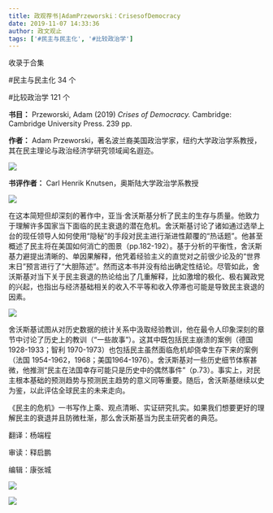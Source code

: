 ```yaml
---
title: 政观荐书|AdamPrzeworski：CrisesofDemocracy
date: 2019-11-07 14:33:36
author: 政文观止
tags: ['#民主与民主化', '#比较政治学']
---
```



收录于合集

#民主与民主化 34 个

#比较政治学 121 个

**书目：** Przeworski, Adam (2019) _Crises of Democracy._ Cambridge: Cambridge
University Press. 239 pp.

 **作者：** Adam Przeworski，著名波兰裔美国政治学家，纽约大学政治学系教授，其在民主理论与政治经济学研究领域闻名遐迩。

  

![](/images/374/2.jpeg)

  

 **书评作者：** Carl Henrik Knutsen，奥斯陆大学政治学系教授

  

![](/images/374/3.jpeg)

  

  

在这本简短但却深刻的著作中，亚当·舍沃斯基分析了民主的生存与质量。他致力于理解许多国家当下面临的民主衰退的潜在危机。舍沃斯基讨论了诸如通过选举上台的现任领导人如何使用“隐秘”的手段对民主进行渐进性颠覆的“热话题”。他甚至概述了民主将在美国如何消亡的图景（pp.182-192）。基于分析的平衡性，舍沃斯基力避提出清晰的、单因果解释，他凭着经验主义的直觉对之前很少论及的“世界末日”预言进行了“大胆陈述”。然而这本书并没有给出确定性结论。尽管如此，舍沃斯基对当下关于民主衰退的热论给出了几重解释，比如激增的极化、极右翼政党的兴起，也指出与经济基础相关的收入不平等和收入停滞也可能是导致民主衰退的因素。

  

![](/images/374/4.jpeg)

  

舍沃斯基试图从对历史数据的统计关系中汲取经验教训，他在最令人印象深刻的章节中讨论了历史上的教训（“一些故事”）。这其中既包括民主崩溃的案例（德国
1928-1933；智利 1970-1973）也包括民主虽然面临危机却侥幸生存下来的案例（法国
1954-1962，1968；美国1964-1976）。舍沃斯基对一些历史细节体察甚微，他推测“民主在法国幸存可能只是历史中的偶然事件”（p.73）。事实上，对民主根本基础的预测趋势与预测民主趋势的意义同等重要。随后，舍沃斯基继续以史为鉴，以此评估全球民主的未来走向。

  

《民主的危机》一书写作上乘、观点清晰、实证研究扎实。如果我们想要更好的理解民主的衰退并且防微杜渐，那么舍沃斯基当为民主研究者的典范。

  

翻译：杨端程  

审读：释启鹏

编辑：康张城

![](/images/374/5.jpeg)

  
![](/images/374/6.jpeg)

  

